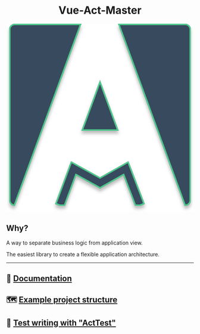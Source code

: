 <div align="center">
  <h1>Vue-Act-Master</h1>
  <img  src="https://raw.githubusercontent.com/avil13/vue-act-master/master/packages/vue-act-master/assets/act-master-logo.svg" alt="vue-act-master">
</div>

## Why?

A way to separate business logic from application view.

The easiest library to create a flexible application architecture.

---

## 📗 [Documentation](https://avil13.github.io/vue-act-master/)


## 🗺 [Example project structure](https://github.com/avil13/vue-act-master/blob/master/packages/example/README.md)

## 🧪 [Test writing with "ActTest"](https://github.com/avil13/vue-act-master/blob/master/packages/act-master/src/test-utils/README.md)

